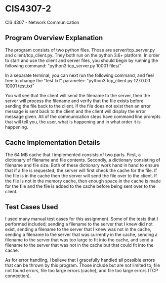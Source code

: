 # CIS4307-2
CIS 4307 - Network Communication

## Program Overview Explanation
The program consists of two python files. Those are server/tcp_server.py and client/tcp_client.py. They both run on the python 3.6+ platform. In order to start and use the client and server files, you should begin by running the following command: "python3 tcp_server.py 10001 files/"

In a separate terminal, you can next run the following command, and feel free to change the "test.txt" parameter: "python3 tcp_client.py 127.0.0.1 10001 test.txt"

You will see that the client will send the filename to the server, then the server will process the filename and verify that the file exists before sending the file back to the client. If the file does not exist then an error message is sent back to the client and the client will display the error message given. All of the communication steps have command line prompts that will tell you, the user, what is happening and in what order it is happening.

## Cache Implementation Details
The 64 MB cache that I implemented consists of two parts. First, a dictionary of filename and file contents. Secondly, a dictionary consisting of filename and file size. Both of these dictionary work hand in hand to ensure that if a file is requested, the server will first check the cache for the file. If the file is in the cache then the server will send the file over to the client. If the file is not in the memory cache, then enough space in the cache is made for the file and the file is added to the cache before being sent over to the client.

## Test Cases Used
I used many manual test cases for this assignment. Some of the tests that I performed included; sending a filename to the server that I knew did not exist, sending a filename to the server that I knew was not in the cache, sending a filename to the server that was currently in the cache, sending a filename to the server that was too large to fit into the cache, and send a filename to the server that was not in the cache but that could fit into the cache.

As for error handling, I believe that I gracefully handled all possible errors that can be thrown by this program. Those include but are not limited to; file not found errors, file too large errors (cache), and file too large errors (TCP connection).